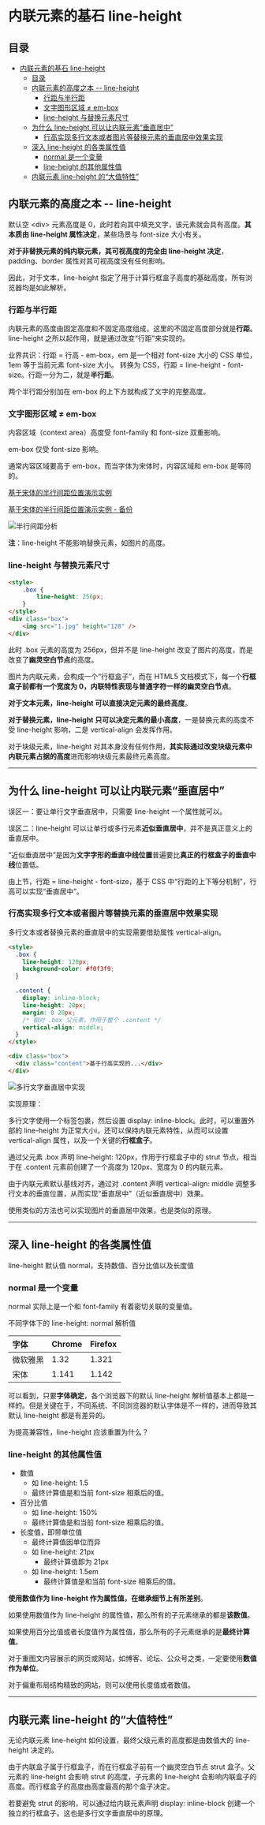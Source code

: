 # 内联元素的基石 line-height

## 目录

- [内联元素的基石 line-height](#内联元素的基石-line-height)
  - [目录](#目录)
  - [内联元素的高度之本 -- line-height](#内联元素的高度之本----line-height)
    - [行距与半行距](#行距与半行距)
    - [文字图形区域 ≠ em-box](#文字图形区域--em-box)
    - [line-height 与替换元素尺寸](#line-height-与替换元素尺寸)
  - [为什么 line-height 可以让内联元素“垂直居中”](#为什么-line-height-可以让内联元素垂直居中)
    - [行高实现多行文本或者图片等替换元素的垂直居中效果实现](#行高实现多行文本或者图片等替换元素的垂直居中效果实现)
  - [深入 line-height 的各类属性值](#深入-line-height-的各类属性值)
    - [normal 是一个变量](#normal-是一个变量)
    - [line-height 的其他属性值](#line-height-的其他属性值)
  - [内联元素 line-height 的“大值特性”](#内联元素-line-height-的大值特性)

## 内联元素的高度之本 -- line-height

默认空 \<div> 元素高度是 0，此时若向其中填充文字，该元素就会具有高度。**其本质由 line-height 属性决定**，某些场景与 font-size 大小有关。

**对于非替换元素的纯内联元素，其可视高度的完全由 line-height 决定**，padding、border 属性对其可视高度没有任何影响。

因此，对于文本，line-height 指定了用于计算行框盒子高度的基础高度。所有浏览器均是如此解析。

### 行距与半行距

内联元素的高度由固定高度和不固定高度组成，这里的不固定高度部分就是**行距**。line-height 之所以起作用，就是通过改变“行距”来实现的。

业界共识：行距 = 行高 - em-box，em 是一个相对 font-size 大小的 CSS 单位，1em 等于当前元素 font-size 大小。 转换为 CSS，行距 = line-height - font-size。行距一分为二，就是**半行距**。

两个半行距分别加在 em-box 的上下方就构成了文字的完整高度。

### 文字图形区域 ≠ em-box

内容区域（context area）高度受 font-family 和 font-size 双重影响。

em-box 仅受 font-size 影响。

通常内容区域要高于 em-box，而当字体为宋体时，内容区域和 em-box 是等同的。

[基于宋体的半行间距位置演示实例](https://demo.cssworld.cn/5/2-2.php)

[基于宋体的半行间距位置演示实例 - 备份](demo/01-半行间距分析.html)

![半行间距分析](images/02-半行间距分析.png)

**注**：line-height 不能影响替换元素，如图片的高度。

### line-height 与替换元素尺寸

```html
<style>
    .box {
        line-height: 256px;
    }
</style>
<div class="box">
    <img src="1.jpg" height="128" />
</div>
```

此时 .box 元素的高度为 256px，但并不是 line-height 改变了图片的高度，而是改变了**幽灵空白节点**的高度。

图片为内联元素，会构成一个“行框盒子”，而在 HTML5 文档模式下，每一个**行框盒子前都有一个宽度为 0，内联特性表现与普通字符一样的幽灵空白节点**。

**对于文本元素，line-height 可以直接决定元素的最终高度**。

**对于替换元素，line-height 只可以决定元素的最小高度**，一是替换元素的高度不受 line-height 影响，二是 vertical-align 会发挥作用。

对于块级元素，line-height 对其本身没有任何作用，**其实际通过改变块级元素中内联元素占据的高度**进而影响块级元素最终元素高度。

---

## 为什么 line-height 可以让内联元素“垂直居中”

误区一：要让单行文字垂直居中，只需要 line-height 一个属性就可以。

误区二：line-height 可以让单行或多行元素**近似垂直居中**，并不是真正意义上的垂直居中。

“近似垂直居中”是因为**文字字形的垂直中线位置**普遍要比**真正的行框盒子的垂直中线**位置低。

由上节，行距 = line-height - font-size，基于 CSS 中“行距的上下等分机制”，行高可以实现“垂直居中”。

### 行高实现多行文本或者图片等替换元素的垂直居中效果实现

多行文本或者替换元素的垂直居中的实现需要借助属性 vertical-align。

```html
<style>
  .box {
    line-height: 120px;
    background-color: #f0f3f9;
  }

  .content {
    display: inline-block;
    line-height: 20px;
    margin: 0 20px;
    /* 相对 .box 父元素，作用于整个 .content */
    vertical-align: middle;
  }
</style>

<div class="box">
  <div class="content">基于行高实现的...</div>
</div>
```

![多行文字垂直居中实现](images/demo-01-多行文字垂直居中实现.png)

实现原理：

多行文字使用一个标签包裹，然后设置 display: inline-block。此时，可以重置外部的 line-height 为正常大小i，还可以保持内联元素特性，从而可以设置 vertical-align 属性，以及一个关键的**行框盒子**。

通过父元素 .box 声明 line-height: 120px，作用于行框盒子中的 strut 节点，相当于在 .content 元素前创建了一个高度为 120px、宽度为 0 的内联元素。

由于内联元素默认基线对齐，通过对 .content 声明 vertical-align: middle 调整多行文本的垂直位置，从而实现“垂直居中”（近似垂直居中）效果。

使用类似的方法也可以实现图片的垂直居中效果，也是类似的原理。

---

## 深入 line-height 的各类属性值

line-height 默认值 normal，支持数值、百分比值以及长度值

### normal 是一个变量

normal 实际上是一个和 font-family 有着密切关联的变量值。

不同字体下的 line-height: normal 解析值

| 字体     | Chrome | Firefox |
| :------- | :----- | :------ |
| 微软雅黑 | 1.32   | 1.321   |
| 宋体     | 1.141  | 1.142   |

可以看到，只要**字体确定**，各个浏览器下的默认 line-height 解析值基本上都是一样的。但是关键在于，不同系统、不同浏览器的默认字体是不一样的，进而导致其默认 line-height 都是有差异的。

为提高兼容性，line-height 应该重置为什么？

### line-height 的其他属性值

- 数值
  - 如 line-height: 1.5
  - 最终计算值是和当前 font-size 相乘后的值。
- 百分比值
  - 如 line-height: 150%
  - 最终计算值是和当前 font-size 相乘后的值。
- 长度值，即带单位值
  - 最终计算值因单位而异
  - 如 line-height: 21px
    - 最终计算值即为 21px
  - 如 line-height: 1.5em
    - 最终计算值是和当前 font-size 相乘后的值。

**使用数值作为 line-height 作为属性值，在继承细节上有所差别**。

如果使用数值作为 line-height 的属性值，那么所有的子元素继承的都是**该数值**。

如果使用百分比值或者长度值作为属性值，那么所有的子元素继承的是**最终计算值**。

对于重图文内容展示的网页或网站，如博客、论坛、公众号之类，一定要使用**数值作为单位**。

对于偏重布局结构精致的网站，则可以使用长度值或者数值。

---

## 内联元素 line-height 的“大值特性”

无论内联元素 line-height 如何设置，最终父级元素的高度都是由数值大的 line-height 决定的。

由于内联盒子属于行框盒子，而在行框盒子前有一个幽灵空白节点 strut 盒子。父元素的 line-height 会影响 strut 的高度，子元素的 line-height 会影响内联盒子的高度。而行框盒子的高度由高度最高的那个盒子决定。

若要避免 strut 的影响，可以通过给内联元素声明 display: inline-block 创建一个独立的行框盒子。这也是多行文字垂直居中的原理。
